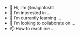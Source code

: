 - 👋 Hi, I’m @magintosht
- 👀 I’m interested in ...
- 🌱 I’m currently learning ...
- 💞️ I’m looking to collaborate on ...
- 📫 How to reach me ...

<!---
magintosht/magintosht is a ✨ special ✨ repository because its `README.md` (this file) appears on your GitHub profile.
You can click the Preview link to take a look at your changes.
--->
